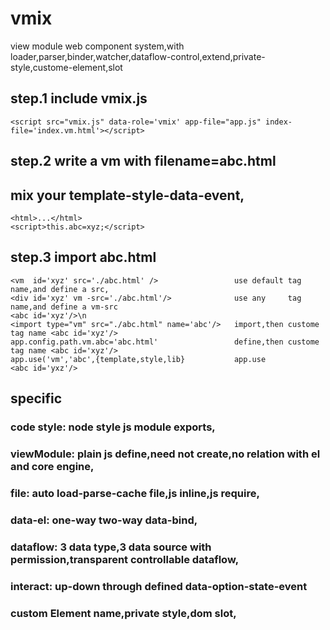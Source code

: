 # vmix
view module web component system,with loader,parser,binder,watcher,dataflow-control,extend,private-style,custome-element,slot

## step.1 include vmix.js
```<script src="vmix.js" data-role='vmix' app-file="app.js" index-file='index.vm.html'></script>```

## step.2 write a vm with filename=abc.html
## mix your template-style-data-event,
```<style>...</style> 
<html>...</html> 
<script>this.abc=xyz;</script>
```
## step.3 import abc.html
```
<vm  id='xyz' src='./abc.html' />                 use default tag name,and define a src,
<div id='xyz' vm -src='./abc.html'/>              use any     tag name,and define a vm-src
<abc id='xyz'/>\n
<import type="vm" src="./abc.html" name='abc'/>   import,then custome tag name <abc id='xyz'/>
app.config.path.vm.abc='abc.html'                 define,then custome tag name <abc id='xyz'/>
app.use('vm','abc',{template,style,lib}           app.use                      <abc id='yxz'/>
```
## specific
### code style: node style js module exports, 
### viewModule: plain js define,need not create,no relation with el and core engine,
### file:       auto load-parse-cache file,js inline,js require,
### data-el:    one-way two-way data-bind,
### dataflow:   3 data type,3 data source with permission,transparent controllable dataflow,
### interact:   up-down through defined data-option-state-event
### custom Element name,private style,dom slot,

